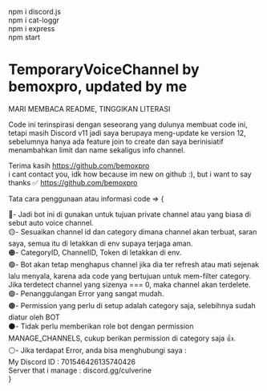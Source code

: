 npm i discord.js<br>
npm i cat-loggr<br>
npm i express<br>
npm start

# TemporaryVoiceChannel by bemoxpro, updated by me

MARI MEMBACA README, TINGGIKAN LITERASI

Code ini terinspirasi dengan seseorang yang dulunya membuat code ini, tetapi masih Discord v11
jadi saya berupaya meng-update ke version 12, sebelumnya hanya ada feature join to create dan saya berinisiatif menambahkan limit dan name sekaligus info channel.

Terima kasih https://github.com/bemoxpro<br>
i cant contact you, idk how because im new on github :), but i want to say thanks ✅ https://github.com/bemoxpro

Tata cara penggunaan atau informasi code => {<br>

🔵- Jadi bot ini di gunakan untuk tujuan private channel atau yang biasa di sebut auto voice channel.<br>
🟡- Sesuaikan channel id dan category dimana channel akan terbuat, saran saya, semua itu di letakkan di env supaya terjaga aman.<br>
🟠- CategoryID, ChannelID, Token di letakkan di env.<br>
🟢- Bot akan tetap menghapus channel jika dia ter refresh atau mati sejenak lalu menyala, karena ada code yang bertujuan untuk mem-filter category. Jika terdetect channel yang sizenya === 0, maka channel akan terdelete.<br>
🟣- Penanggulangan Error yang sangat mudah.<br>
🟤- Permission yang perlu di setup adalah category saja, selebihnya sudah diatur oleh BOT<br>
⚫- Tidak perlu memberikan role bot dengan permission MANAGE_CHANNELS, cukup berikan permission di category saja 👍.<br>
⚪- Jika terdapat Error, anda bisa menghubungi saya :<br>
     My Discord ID : 701546426135740426<br>
     Server that i manage : discord.gg/culverine<br>
}
